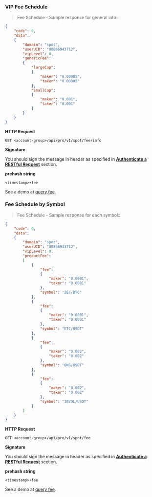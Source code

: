 ### VIP Fee Schedule

> Fee Schedule - Sample response for general info::

```json
{
    "code": 0,
    "data":
    {
        "domain": "spot",
        "userUID": "U0866943712",
        "vipLevel": 0,
        "genericFee":
        {
            "largeCap":
            {
                "maker": "0.00085",
                "taker": "0.00085"
            },
            "smallCap":
            {
                "maker": "0.001",
                "taker": "0.001"
            }
        }
    }
}
```

**HTTP Request** 

`GET <account-group>/api/pro/v1/spot/fee/info`

**Signature**

You should sign the message in header as specified in [**Authenticate a RESTful Request**](#sign-a-request) section.

**prehash string** 

`<timestamp>+fee`

See a demo at [query fee](https://github.com/ascendex/ascendex-pro-api-demo/blob/master/python/query_fee.py).


### Fee Schedule by Symbol

> Fee Schedule - Sample response for each symbol::

```json
{
    "code": 0,
    "data":
    {
        "domain": "spot",
        "userUID": "U0866943712",
        "vipLevel": 0,
        "productFee":
        [
            {
                "fee":
                {
                    "maker": "0.0001",
                    "taker": "0.0001"
                },
                "symbol": "ZEC/BTC"
            },
            {
                "fee":
                {
                    "maker": "0.0001",
                    "taker": "0.0001"
                },
                "symbol": "ETC/USDT"
            },
            {
                "fee":
                {
                    "maker": "0.002",
                    "taker": "0.002"
                },
                "symbol": "ONG/USDT"
            },
            {
                "fee":
                {
                    "maker": "0.002",
                    "taker": "0.002"
                },
                "symbol": "IBVOL/USDT"
            }
        ]
    }
}
```

**HTTP Request** 

`GET <account-group>/api/pro/v1/spot/fee`

**Signature**

You should sign the message in header as specified in [**Authenticate a RESTful Request**](#sign-a-request) section.

**prehash string** 

`<timestamp>+fee`

See a demo at [query fee](https://github.com/ascendex/ascendex-pro-api-demo/blob/master/python/query_fee.py).

